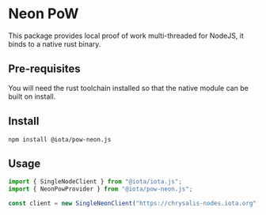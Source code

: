 # Neon PoW

This package provides local proof of work multi-threaded for NodeJS, it binds to a native rust binary.

## Pre-requisites

You will need the rust toolchain installed so that the native module can be built on install.

## Install

```shell
npm install @iota/pow-neon.js
```

## Usage

```js
import { SingleNodeClient } from "@iota/iota.js";
import { NeonPowProvider } from "@iota/pow-neon.js";

const client = new SingleNeonClient("https://chrysalis-nodes.iota.org", { powProvider: new NeonPowProvider() });
```
